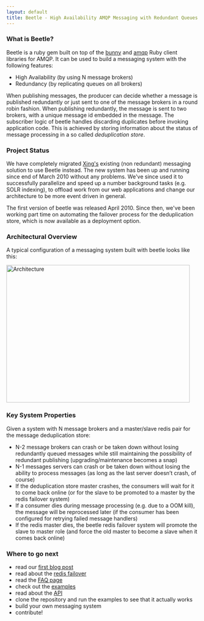 ```yaml
---
layout: default
title: Beetle - High Availability AMQP Messaging with Redundant Queues
---
```


### What is Beetle?

Beetle is a ruby gem built on top of the [bunny][bunny_gem] and [amqp][amqp_gem] Ruby
client libraries for AMQP. It can be used to build a messaging system with the following
features:

* High Availability (by using N message brokers)
* Redundancy (by replicating queues on all brokers)

When publishing messages, the producer can decide whether a message is published
redundantly or just sent to one of the message brokers in a round robin fashion. When
publishing redundantly, the message is sent to two brokers, with a unique message id
embedded in the message. The subscriber logic of beetle handles discarding duplicates
before invoking application code. This is achieved by storing information about the status
of message processing in a so called _deduplication store_.

### Project Status

We have completely migrated [Xing's][xing] existing (non redundant) messaging solution to
use Beetle instead. The new system has been up and running since end of March 2010 without
any problems. We've since used it to successfully parallelize and speed up a number
background tasks (e.g. SOLR indexing), to offload work from our web applications and
change our architecture to be more event driven in general.

The first version of beetle was released April 2010. Since then, we've been working part
time on automating the failover process for the deduplication store, which is now
available as a deployment option.


### Architectural Overview

A typical configuration of a messaging system built with beetle looks like this:

<div id="arch_img">
  <a href="/beetle/images/architecture.jpg">
    <img src="/beetle/images/architecture.jpg" alt="Architecture" width="480px" height="360px"  border="0" />
  </a>
</div>


### Key System Properties

Given a system with N message brokers and a master/slave redis pair for the message
deduplication store:

* N-2 message brokers can crash or be taken down without losing redundantly queued
  messages while still maintaining the possibility of redundant publishing
  (upgrading/maintenance becomes a snap)
* N-1 messages servers can crash or be taken down without losing the ability to process
  messages (as long as the last server doesn’t crash, of course)
* If the deduplication store master crashes, the consumers will wait for it to come back
  online (or for the slave to be promoted to a master by the redis failover system)
* If a consumer dies during message processing (e.g. due to a OOM kill), the message will
  be reprocessed later (if the consumer has been configured for retrying failed message
  handlers)
* If the redis master dies, the beetle redis failover system will promote the slave to
  master role (and force the old master to become a slave when it comes back online)

### Where to go next

* read our [first blog post][first_post]
* read about the [redis failover][redis_failover]
* read the [FAQ page][faq_section]
* check out the [examples][examples]
* read about the [API][api]
* clone the repository and run the examples to see that it actually works
* build your own messaging system
* contribute!


[amqp_gem]: http://github.com/tmm1/amqp
[bunny_gem]: http://github.com/celldee/bunny
[first_post]: /beetle/2010/04/14/introducing-beetle.html
[redis_failover]: /beetle/2010/07/24/redis-failover.html
[faq_section]: /beetle/faq.html
[examples]: http://github.com/xing/beetle/tree/master/examples/
[api]: /beetle/api.html
[xing]: http://www.xing.com
